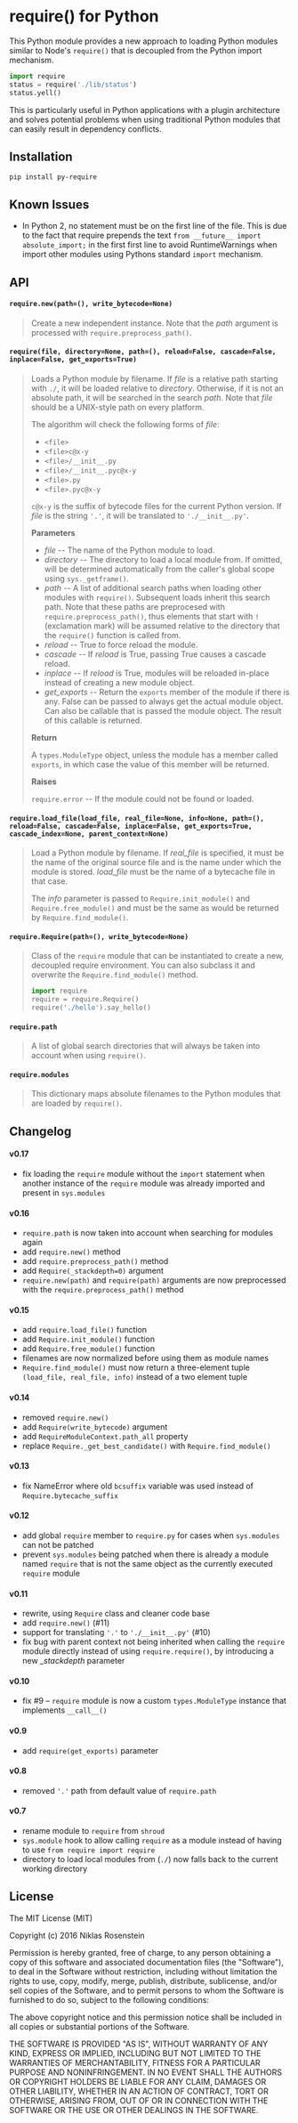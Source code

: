 # require() for Python

This Python module provides a new approach to loading Python modules
similar to Node's `require()` that is  decoupled from the Python import
mechanism.

```python
import require
status = require('./lib/status')
status.yell()
```

This is particularly useful in Python applications with a plugin architecture
and solves potential problems when using traditional Python modules that can
easily result in dependency conflicts.

## Installation

    pip install py-require

## Known Issues

- In Python 2, no statement must be on the first line of the file. This is
  due to the fact that require prepends the text `from __future__ import absolute_import;`
  in the first first line to avoid RuntimeWarnings when import other modules
  using Pythons standard `import` mechanism.

## API

#### `require.new(path=(), write_bytecode=None)`

> Create a new independent instance. Note that the *path* argument is
> processed with `require.preprocess_path()`.

#### `require(file, directory=None, path=(), reload=False, cascade=False, inplace=False, get_exports=True)`

> Loads a Python module by filename. If *file* is a relative path starting
> with `./`, it will be loaded relative to *directory*. Otherwise, if it
> is not an absolute path, it will be searched in the search *path*. Note
> that *file* should be a UNIX-style path on every platform.
>
> The algorithm will check the following forms of *file*:
>
> - `<file>`
> - `<file>c@x-y`
> - `<file>/__init__.py`
> - `<file>/__init__.pyc@x-y`
> - `<file>.py`
> - `<file>.pyc@x-y`
>
> `c@x-y` is the suffix of bytecode files for the current Python version.
> If *file* is the string `'.'`, it will be translated to `'./__init__.py'`.
>
> __Parameters__
>
> - *file* -- The name of the Python module to load.  
> - *directory* -- The directory to load a local module from. If omitted,
>   will be determined automatically from the caller's global scope using
>   `sys._getframe()`.  
> - *path* -- A list of additional search paths when loading other
>   modules with `require()`. Subsequent loads inherit this search path.
>   Note that these paths are preprocesed with `require.preprocess_path()`,
>   thus elements that start with `!` (exclamation mark) will be assumed
>   relative to the directory that the `require()` function is called from.
> - *reload* -- True to force reload the module.  
> - *cascade* -- If *reload* is True, passing True causes a cascade
>   reload.  
> - *inplace* -- If *reload* is True, modules will be reloaded in-place
>   instead of creating a new module object.
> - *get_exports* -- Return the `exports` member of the module if there
>   is any. False can be passed to always get the actual module object. Can
>   also be callable that is passed the module object. The result of this
>   callable is returned.
>
> __Return__
>
> A `types.ModuleType` object, unless the module has a member called
> `exports`, in which case the value of this member will be returned.
>
> __Raises__
>
> `require.error` -- If the module could not be found or loaded.

#### `require.load_file(load_file, real_file=None, info=None, path=(), reload=False, cascade=False, inplace=False, get_exports=True, cascade_index=None, parent_context=None)`

> Load a Python module by filename. If *real_file* is specified, it must
> be the name of the original source file and is the name under which
> the module is stored. *load_file* must be the name of a bytecache
> file in that case.
>
> The *info* parameter is passed to `Require.init_module()` and
> `Require.free_module()` and must be the same as would be returned
> by `Require.find_module()`.

#### `require.Require(path=(), write_bytecode=None)`

> Class of the `require` module that can be instantiated to create a
> new, decoupled require environment. You can also subclass it and
> overwrite the `Require.find_module()` method.
>
> ```python
> import require
> require = require.Require()
> require('./hello').say_hello()
> ```

#### `require.path`

> A list of global search directories that will always be taken into account
> when using `require()`.

#### `require.modules`

> This dictionary maps absolute filenames to the Python modules that are
> loaded by `require()`.


## Changelog

#### v0.17

- fix loading the `require` module without the `import` statement
  when another instance of the `require` module was already imported
  and present in `sys.modules`

#### v0.16

- `require.path` is now taken into account when searching for modules again
- add `require.new()` method
- add `require.preprocess_path()` method
- add `Require(_stackdepth=0)` argument
- `require.new(path)` and `require(path)` arguments are now preprocessed
  with the `require.preprocess_path()` method

#### v0.15

- add `require.load_file()` function
- add `Require.init_module()` function
- add `Require.free_module()` function
- filenames are now normalized before using them as module names
- `Require.find_module()` must now return a three-element tuple
  `(load_file, real_file, info)` instead of a two element tuple

#### v0.14

- removed `require.new()`
- add `Require(write_bytecode)` argument
- add `RequireModuleContext.path_all` property
- replace `Require._get_best_candidate()` with `Require.find_module()`

#### v0.13

- fix NameError where old `bcsuffix` variable was used instead of
  `Require.bytecache_suffix`

#### v0.12

- add global `require` member to `require.py` for cases when `sys.modules`
  can not be patched
- prevent `sys.modules` being patched when there is already a module named
  `require` that is not the same object as the currently executed `require`
  module

#### v0.11

- rewrite, using `Require` class and cleaner code base
- add `require.new()` (#11)
- support for translating `'.'` to `'./__init__.py'` (#10)
- fix bug with parent context not being inherited when calling the `require`
  module directly instead of using `require.require()`, by introducing a new
  *_stackdepth* parameter

#### v0.10

- fix #9 &ndash; `require` module is now a custom `types.ModuleType` instance
  that implements `__call__()`

#### v0.9

- add `require(get_exports)` parameter

#### v0.8

- removed `'.'` path from default value of `require.path`

#### v0.7

- rename module to `require` from `shroud`
- `sys.module` hook to allow calling `require` as a module instead of
  having to use `from require import require`
- directory to load local modules from (`./`) now falls back to the
  current working directory

## License

The MIT License (MIT)

Copyright (c) 2016  Niklas Rosenstein

Permission is hereby granted, free of charge, to any person obtaining a copy
of this software and associated documentation files (the "Software"), to deal
in the Software without restriction, including without limitation the rights
to use, copy, modify, merge, publish, distribute, sublicense, and/or sell
copies of the Software, and to permit persons to whom the Software is
furnished to do so, subject to the following conditions:

The above copyright notice and this permission notice shall be included in all
copies or substantial portions of the Software.

THE SOFTWARE IS PROVIDED "AS IS", WITHOUT WARRANTY OF ANY KIND, EXPRESS OR
IMPLIED, INCLUDING BUT NOT LIMITED TO THE WARRANTIES OF MERCHANTABILITY,
FITNESS FOR A PARTICULAR PURPOSE AND NONINFRINGEMENT. IN NO EVENT SHALL THE
AUTHORS OR COPYRIGHT HOLDERS BE LIABLE FOR ANY CLAIM, DAMAGES OR OTHER
LIABILITY, WHETHER IN AN ACTION OF CONTRACT, TORT OR OTHERWISE, ARISING FROM,
OUT OF OR IN CONNECTION WITH THE SOFTWARE OR THE USE OR OTHER DEALINGS IN THE
SOFTWARE.
